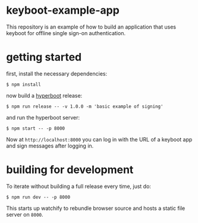 # keyboot-example-app

This repository is an example of how to build an application that uses keyboot
for offline single sign-on authentication.

# getting started

first, install the necessary dependencies:

```
$ npm install
```

now build a [hyperboot](http://hyperboot.org) release:

```
$ npm run release -- -v 1.0.0 -m 'basic example of signing'
```

and run the hyperboot server:

```
$ npm start -- -p 8000
```

Now at `http://localhost:8000` you can log in with the URL of a keyboot app and
sign messages after logging in.

# building for development

To iterate without building a full release every time, just do:

```
$ npm run dev -- -p 8000
```

This starts up watchify to rebundle browser source and hosts a static file
server on `8000`.
